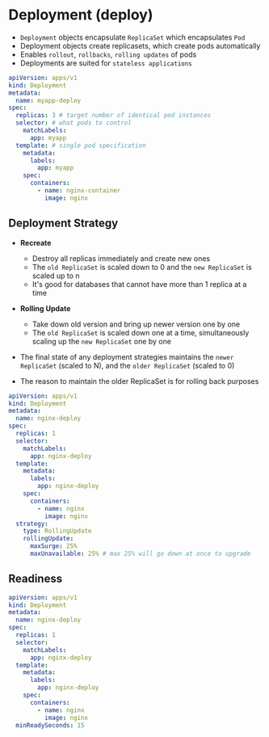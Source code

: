 # Deployment (deploy)

- `Deployment` objects encapsulate `ReplicaSet` which encapsulates `Pod`
- Deployment objects create replicasets, which create pods automatically
- Enables `rollout`, `rollbacks`, `rolling updates` of pods
- Deployments are suited for `stateless applications`

```yaml
apiVersion: apps/v1
kind: Deployment
metadata:
  name: myapp-deploy
spec:
  replicas: 3 # target number of identical pod instances
  selector: # what pods to control
    matchLabels:
      app: myapp
  template: # single pod specification
    metadata:
      labels:
        app: myapp
    spec:
      containers:
        - name: nginx-container
          image: nginx
```

## Deployment Strategy

- **Recreate**
  - Destroy all replicas immediately and create new ones
  - The `old ReplicaSet` is scaled down to 0 and the `new ReplicaSet` is scaled up to n
  - It's good for databases that cannot have more than 1 replica at a time

- **Rolling Update**
  - Take down old version and bring up newer version one by one
  - The `old ReplicaSet` is scaled down one at a time, simultaneously scaling up the `new ReplicaSet` one by one

- The final state of any deployment strategies maintains the `newer ReplicaSet` (scaled to N), and the `older ReplicaSet` (scaled to 0)
- The reason to maintain the older ReplicaSet is for rolling back purposes

```yaml
apiVersion: apps/v1
kind: Deployment
metadata:
  name: nginx-deploy
spec:
  replicas: 1
  selector:
    matchLabels:
      app: nginx-deploy
  template:
    metadata:
      labels:
        app: nginx-deploy
    spec:
      containers:
        - name: nginx
          image: nginx
  strategy:
    type: RollingUpdate
    rollingUpdate:
      maxSurge: 25%
      maxUnavailable: 25% # max 25% will go down at once to upgrade
```

## Readiness

```yaml
apiVersion: apps/v1
kind: Deployment
metadata:
  name: nginx-deploy
spec:
  replicas: 1
  selector:
    matchLabels:
      app: nginx-deploy
  template:
    metadata:
      labels:
        app: nginx-deploy
    spec:
      containers:
        - name: nginx
          image: nginx
  minReadySeconds: 15
```

